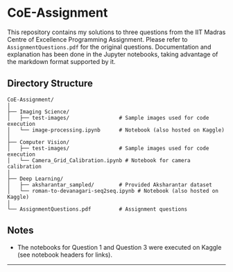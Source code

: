 # CoE-Assignment

This repository contains my solutions to three questions from the IIT Madras Centre of Excellence Programming Assignment. Please refer to `AssignmentQuestions.pdf` for the original questions.
Documentation and explanation has been done in the Jupyter notebooks, taking advantage of the markdown format supported by it.

## Directory Structure

```
CoE-Assignment/
│
├── Imaging Science/
│   ├── test-images/                # Sample images used for code execution
│   └── image-processing.ipynb      # Notebook (also hosted on Kaggle)
│
├── Computer Vision/
│   ├── test-images/                # Sample images used for code execution
│   └── Camera_Grid_Calibration.ipynb # Notebook for camera calibration
│
├── Deep Learning/
│   ├── aksharantar_sampled/        # Provided Aksharantar dataset
│   └── roman-to-devanagari-seq2seq.ipynb # Notebook (also hosted on Kaggle)
│
└── AssignmentQuestions.pdf         # Assignment questions
```

## Notes

- The notebooks for Question 1 and Question 3 were executed on Kaggle (see notebook headers for links).

---

